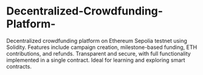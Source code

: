 # Decentralized-Crowdfunding-Platform-
Decentralized crowdfunding platform on Ethereum Sepolia testnet using Solidity. Features include campaign creation, milestone-based funding, ETH contributions, and refunds. Transparent and secure, with full functionality implemented in a single contract. Ideal for learning and exploring smart contracts.
